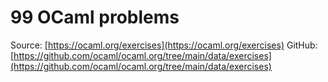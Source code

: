 # 99 OCaml problems

Source: [https://ocaml.org/exercises](https://ocaml.org/exercises)
GitHub: [https://github.com/ocaml/ocaml.org/tree/main/data/exercises](https://github.com/ocaml/ocaml.org/tree/main/data/exercises)

